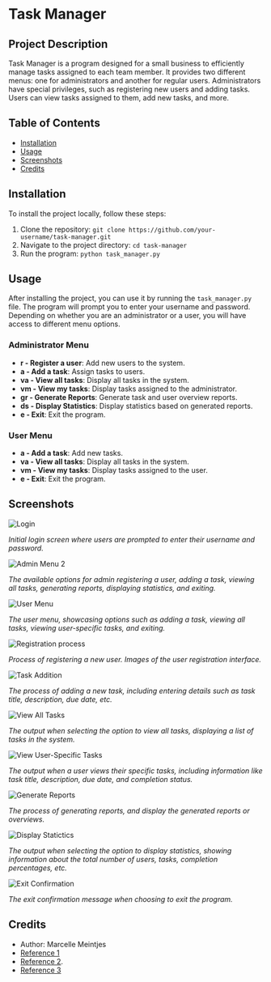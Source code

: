 # Task Manager

## Project Description
Task Manager is a program designed for a small business to efficiently manage tasks assigned to each team member. It provides two different menus: one for administrators and another for regular users. Administrators have special privileges, such as registering new users and adding tasks. Users can view tasks assigned to them, add new tasks, and more.

## Table of Contents
- [Installation](#installation)
- [Usage](#usage)
- [Screenshots](#screenshots)
- [Credits](#credits)

## Installation
To install the project locally, follow these steps:

1. Clone the repository: `git clone https://github.com/your-username/task-manager.git`
2. Navigate to the project directory: `cd task-manager`
3. Run the program: `python task_manager.py`

## Usage
After installing the project, you can use it by running the `task_manager.py` file. The program will prompt you to enter your username and password. Depending on whether you are an administrator or a user, you will have access to different menu options.

### Administrator Menu
- **r - Register a user**: Add new users to the system.
- **a - Add a task**: Assign tasks to users.
- **va - View all tasks**: Display all tasks in the system.
- **vm - View my tasks**: Display tasks assigned to the administrator.
- **gr - Generate Reports**: Generate task and user overview reports.
- **ds - Display Statistics**: Display statistics based on generated reports.
- **e - Exit**: Exit the program.

### User Menu
- **a - Add a task**: Add new tasks.
- **va - View all tasks**: Display all tasks in the system.
- **vm - View my tasks**: Display tasks assigned to the user.
- **e - Exit**: Exit the program.

## Screenshots
![Login](/screenshots/login.png)

*Initial login screen where users are prompted to enter their username and password.*

![Admin Menu 2](/screenshots/admin_menu.png)

*The available options for admin registering a user, adding a task, viewing all tasks, generating reports, displaying statistics, and exiting.*

![User Menu](/screenshots/user_menu.png)

*The user menu, showcasing options such as adding a task, viewing all tasks, viewing user-specific tasks, and exiting.*

![Registration process](/screenshots/registration.png)

*Process of registering a new user. Images of the user registration interface.*

![Task Addition](/screenshots/addition.png)

*The process of adding a new task, including entering details such as task title, description, due date, etc.*

![View All Tasks](/screenshots/view_all.png)

*The output when selecting the option to view all tasks, displaying a list of tasks in the system.*

![View User-Specific Tasks](/screenshots/view_mine.png)

*The output when a user views their specific tasks, including information like task title, description, due date, and completion status.*


![Generate Reports](/screenshots/generate.png)

*The process of generating reports, and display the generated reports or overviews.*

![Display Statictics](/screenshots/display.png)

*The output when selecting the option to display statistics, showing information about the total number of users, tasks, completion percentages, etc.*

![Exit Confirmation](/screenshots/exit.png)

*The exit confirmation message when choosing to exit the program.*


## Credits
- Author: Marcelle Meintjes
- [Reference 1](https://www.simplilearn.com/tutorials/python-tutorial/python-check-if-file-exists)
- [Reference 2](https://builtin.com/data-science/python-list).
- [Reference 3](https://www.w3schools.com/python/gloss_python_function_arguments.asp)

